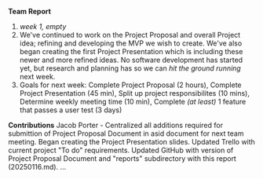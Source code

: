 **Team Report**
  1. *week 1, empty*
  2. We've continued to work on the Project Proposal and overall Project idea; refining and developing the MVP we wish to create. We've also began creating the first Project Presentation which is including these newer and more refined ideas. No software development has started yet, but research and planning has so we can *hit the ground running* next week.
  3. Goals for next week: Complete Project Proposal (2 hours), Complete Project Presentation (45 min), Split up project responsibilites (10 mins), Determine weekly meeting time (10 min), Complete *(at least)* 1 feature that passes a user test (3 days)

**Contributions**
  Jacob Porter - Centralized all additions required for submittion of Project Proposal Document in asid document for next team meeting. Began creating the Project Presentation slides. Updated Trello with current project "To do" requirements. Updated GitHub with version of Project Proposal Document and "reports" subdirectory with this report (20250116.md).
  ...
